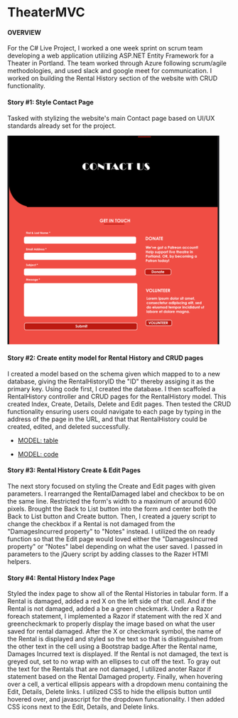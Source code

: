 # TheaterMVC

#### OVERVIEW
For the C# Live Project, I worked a one week sprint on scrum team developing a web application utilizing ASP.NET Entity Framework for a Theater in Portland. The team worked through Azure following scrum/agile methodologies, and used slack and google meet for communication. I worked on building the Rental History section of the website with CRUD functionality. 


#### Story #1: Style Contact Page
Tasked with stylizing the website's main Contact page based on UI/UX standards already set for the project. 

![](https://github.com/esievaughn/TheaterMVC/blob/main/CSharp-MVC/csscontactpage.png)



#### Story #2: Create entity model for Rental History and CRUD pages

I created a model based on the schema given which mapped to to a new database, giving the RentalHistoryID the "ID" thereby assiging it as the primary key. Using code first, I created the database. I then scaffoled a RentalHistory controller and CRUD pages for the RentalHistory model. This created Index, Create, Details, Delete and Edit pages. Then tested the CRUD functionality ensuring users could navigate to each page by typing in the address of the page in the URL, and that that RentalHistory could be created, edited, and deleted successfully.

- [MODEL: table](https://github.com/esievaughn/Python-Live-Project/blob/main/GardenApp%20Code%20Snippets/GardenApp_models.png)

- [MODEL: code](https://github.com/esievaughn/Python-Live-Project/blob/main/GardenApp%20Code%20Snippets/GardenApp_forms.png)



#### Story #3: Rental History Create & Edit Pages
The next story focused on styling the Create and Edit pages with given parameters. I rearranged the RentalDamaged label and checkbox to be on the same line.  Restricted the form's width to a maximum of around 600 pixels.  Brought the Back to List button into the form and center both the Back to List button and Create button. Then, I created a jquery script to change the checkbox if a Rental is not damaged from the "DamagesIncurred property" to "Notes" instead. I utilized the on ready function so that the Edit page would loved either the "DamagesIncurred property" or "Notes" label depending on what the user saved. I passed in parameters to the jQuery script by adding classes to the Razer HTMl helpers. 

#### Story #4: Rental History Index Page
Styled the index page to show all of the Rental Histories in tabular form. If a Rental is damaged, added a red X on the left side of that cell. And if the Rental is not damaged, added a be a green checkmark. Under a Razor foreach statement, I implemented a Razor if statement with the red X and greencheckmark to properly display the image based on what the user saved for rental damaged. After the X or checkmark symbol, the name of the Rental is displayed and styled so the text so that is distinguished from the other text in the cell using a Bootstrap badge.After the Rental name, Damages Incurred text is displayed.  If the Rental is not damaged, the text is greyed out, set to no wrap with an ellipses to cut off the text. To gray out the text for the Rentals that are not damaged, I utilized anoter Razor if statement based on the Rental Damaged property. Finally, when hovering over a cell, a vertical ellipsis appears with a dropdown menu containing the Edit, Details, Delete links. I utilized CSS to hide the ellipsis button until hovered over, and javascript for the dropdown funcationality. I then added CSS icons next to the Edit, Details, and Delete links.
